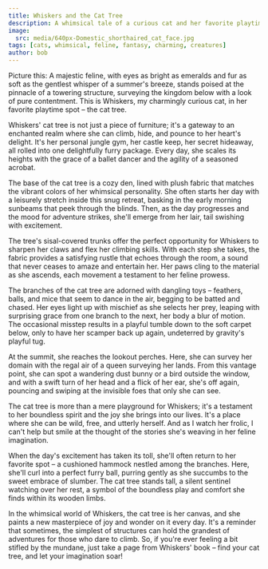 ```yaml
---
title: Whiskers and the Cat Tree
description: A whimsical tale of a curious cat and her favorite playtime spot
image: 
  src: media/640px-Domestic_shorthaired_cat_face.jpg
tags: [cats, whimsical, feline, fantasy, charming, creatures]
author: bob
---
```


Picture this: A majestic feline, with eyes as bright as emeralds and fur as soft as the gentlest whisper of a summer's breeze, stands poised at the pinnacle of a towering structure, surveying the kingdom below with a look of pure contentment. This is Whiskers, my charmingly curious cat, in her favorite playtime spot – the cat tree.

Whiskers' cat tree is not just a piece of furniture; it's a gateway to an enchanted realm where she can climb, hide, and pounce to her heart's delight. It's her personal jungle gym, her castle keep, her secret hideaway, all rolled into one delightfully furry package. Every day, she scales its heights with the grace of a ballet dancer and the agility of a seasoned acrobat.

The base of the cat tree is a cozy den, lined with plush fabric that matches the vibrant colors of her whimsical personality. She often starts her day with a leisurely stretch inside this snug retreat, basking in the early morning sunbeams that peek through the blinds. Then, as the day progresses and the mood for adventure strikes, she'll emerge from her lair, tail swishing with excitement.

The tree's sisal-covered trunks offer the perfect opportunity for Whiskers to sharpen her claws and flex her climbing skills. With each step she takes, the fabric provides a satisfying rustle that echoes through the room, a sound that never ceases to amaze and entertain her. Her paws cling to the material as she ascends, each movement a testament to her feline prowess.

The branches of the cat tree are adorned with dangling toys – feathers, balls, and mice that seem to dance in the air, begging to be batted and chased. Her eyes light up with mischief as she selects her prey, leaping with surprising grace from one branch to the next, her body a blur of motion. The occasional misstep results in a playful tumble down to the soft carpet below, only to have her scamper back up again, undeterred by gravity's playful tug.

At the summit, she reaches the lookout perches. Here, she can survey her domain with the regal air of a queen surveying her lands. From this vantage point, she can spot a wandering dust bunny or a bird outside the window, and with a swift turn of her head and a flick of her ear, she's off again, pouncing and swiping at the invisible foes that only she can see.

The cat tree is more than a mere playground for Whiskers; it's a testament to her boundless spirit and the joy she brings into our lives. It's a place where she can be wild, free, and utterly herself. And as I watch her frolic, I can't help but smile at the thought of the stories she's weaving in her feline imagination.

When the day's excitement has taken its toll, she'll often return to her favorite spot – a cushioned hammock nestled among the branches. Here, she'll curl into a perfect furry ball, purring gently as she succumbs to the sweet embrace of slumber. The cat tree stands tall, a silent sentinel watching over her rest, a symbol of the boundless play and comfort she finds within its wooden limbs.

In the whimsical world of Whiskers, the cat tree is her canvas, and she paints a new masterpiece of joy and wonder on it every day. It's a reminder that sometimes, the simplest of structures can hold the grandest of adventures for those who dare to climb. So, if you're ever feeling a bit stifled by the mundane, just take a page from Whiskers' book – find your cat tree, and let your imagination soar!